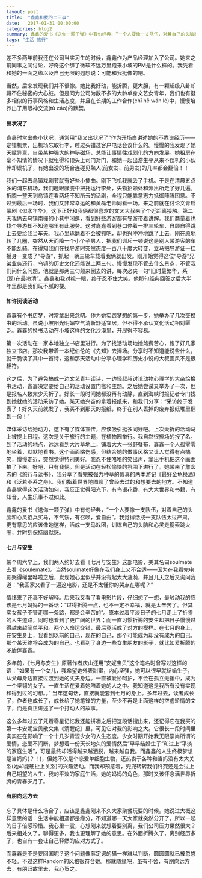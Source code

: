```yaml
---
layout: post
title:  "鑫鑫和我的二三事"
date:   2017-01-31 00:00:00
categories: blog2
summary: 鑫鑫的爱书《送你一颗子弹》中有句经典，“一个人要像一支队伍，对着自己的头脑和心灵招兵买马，不气馁，有召唤，爱自由”。我觉得活成一支队伍太过严肃，更有意思的应该像她这样，活成一支马戏团，训练自己的头脑和心灵走钢索跳火圈，并时刻保持幽默感。
tags: "生活 旅行"
---
```


差不多两年前我还在公司当实习生的时候，鑫鑫作为产品经理加入了公司。她来之前同事之间讨论，好奇这个辞了微软不远万里跑来小坡的PM是什么样的。我凭着和她的一面之缘以及自己无限的遐想说：可能和我挺像的吧。

当然，后来发现我们并不很像。她比我好动，能折腾，更大胆，有一颗超级八卦却藏不住秘密的大心脏。但是同为公司为数不多的大龄单身文艺女青年，我们也有挺多相似的行事风格和生活态度，并且在长期的工作合作(chī hē wán lè)中，慢慢培养出了用眼神交流(tù cáo)的默契。

#### 出状况了

鑫鑫时常出些小状况，通常用“我又出状况了”作为开场白讲述她的不靠谱经历——定错机票，出机场忘取行李，睡过头错过客户电话会议什么的。慢慢的我发现了她天赋异禀，自带某种强大的神秘磁场，总能让事情往戏剧化的方向发展。她租房在毫不知情的情况下就租得和顶头上司门对门，和她一起出游生平从来不误机的小伙伴却误机了，有她出没的场合连碰见熟人(前女友、前男友)的几率都会翻倍！！

我们一起去乌镇戏剧节就有好些小插曲。刚下飞机我就丢了手机。于是在清晨五点多的浦东机场，我们睡眼朦胧中把托运行李处，失物招领处和派出所走了好几遍。折腾一整天到乌镇连看两场不知所云的话剧，全程只能靠意志力抵御阵阵困意。不过到最后一场时，我们又非常幸运的和黄磊老师同看一场。来之前就在讨论文青启蒙剧《似水年华》，这下正好和我俩都很喜欢的文艺大叔来了个近距离接触。第二天我俩去乌镇南栅的小巷中闲逛，看到好些游客都有导游带着讲解。我们商量着也找个导游却不知道哪里有此服务。这时鑫鑫看到巷口停着一排三轮车，自顾自得跳上去要给我当车夫。我心里琢磨着不会被抓吧，却也兴冲冲地跳了上去。刚在原地转了几圈，突然从天而降一个小个子男人，把我们训斥一顿说这是别人带游客的车不能乱骑。在得知我们在找导游时突然态度一百八十度大转变，立马把导游证一挂摇身一变成了“导游”，抓起一辆三轮车载着我俩就出发。刚开始觉得这位“导游”兄弟业务还行，乌镇的历史文化还能说上两三句。慢慢发现不管去什么景点，不管我们问什么问题，他就是那两三句颠来倒去的讲，每次必夹一句“旧时最繁华，系(现)在最冷清”。鑫鑫和我对视一眼，终于忍不住大笑。他那句经典回答之后大半年里都是我们玩不腻的梗。


#### 如许阅读活动

鑫鑫有个书店梦，时常拿出来念叨。作为她实践梦想的第一步，她举办了几次交换书的活动。虽说小坡阳光明媚空气清新舒适宜居，但不得不承认文化活动相对匮乏。鑫鑫的换书活动在小坡这样的文化沙漠里，开展得不容易。

第一次活动在一家本地独立书店里进行。为了找活动场地她煞费苦心，跑了好几家独立书店。那次我带着一本纪伯伦的《先知》去捧场。分享时不知道能说些什么，就干脆读了其中一首诗，这和那天活动中分享心理学和历史小说的大叔画风不是很相符。

这之后，为了避免搞成一边文艺青年读诗，一边怪叔叔讨论动物心理学的大杂烩换书活动，鑫鑫决定要给自己的活动设置门槛和主题。之后她尝试又举办了一次，但是报名人数太少夭折了。好长一段时间她都没再有动静，直到海峡时报记者专门找到她就她的活动采访了她。某天她兴奋的拿着报纸来，和我们分享：“采访终于发表了！好久天前就发了，我买不到那天的报纸，终于在别人丢掉的废弃报纸堆里翻到一份！”

媒体采访给她动力，这下有了媒体宣传，应该吸引挺多同好吧。上次夭折的活动马上被提上日程。这次是关于旅行的主题，在植物园举行。我自然很捧场的报了名。到了活动的地点，远远看到大片草地上，铺着大大一张野餐布，鑫鑫一个人孤零零地坐着，默默地看书。这个画面略伤感，但结合她的做事风格又让人觉得有点搞笑，慢慢走近，突然觉得特别美好。我忍不住咯咯的笑出声，拿出手机把这个画面拍了下来。好吧，只有我俩。但是活动在轻松愉快的氛围下进行了。她带来了詹宏志的《旅行与读书》，我分享了看完被强力种草的傅真的两本游记《最好金龟换酒》和《泛若不系之舟》。我们指着世界地图聊了曾经去过的和想要去的地方。不知道鑫鑫觉得这次活动如何，我反正觉得阳光下，有鸟语花香，有大大世界和书籍，有知音，人生乐事不过如此。

鑫鑫的爱书《送你一颗子弹》中有句经典，“一个人要像一支队伍，对着自己的头脑和心灵招兵买马，不气馁，有召唤，爱自由”。我觉得活成一支队伍太过严肃，更有意思的应该像她这样，活成一支马戏团，训练自己的头脑和心灵走钢索跳火圈，并时刻保持幽默感。

#### 七月与安生

某个周六早上，我们两人约好去看《七月与安生》这部电影，美其名曰soulmate去看《soulemate》。当然soulmate好像在我们身上又不合适——因为在我看完电影哭得稀里哗啦之后，发现她心里似乎并没有起太大涟漪，并且几天之后又询问我道：“我回家又看了一遍这电影，还是不太懂你的哭点在哪呢？”

情绪来了还真不好解释。后来我又看了看电影片段，仔细想了一想，最触动我的应该是七月妈妈的一番话：“过得折腾一点，也不一定不幸福，就是太辛苦了。但其实女孩子不管走哪一条路，都是会辛苦的”。原本过着平淡日子的七月走上了折腾的人生道路，同时也看到了更广阔的世界；而一直习惯折腾的安生却把日子慢慢过得越来越简单平和。两个人命运交错，最后竟活成了对方的模样。在七月的身上，在安生身上，我看到以前的自己，现在的自己，那个可能成为却没有成为的自己，那个某天终将会成为的自己。也看到了身边一些女生朋友的影子，就比如爱折腾的矛盾体鑫鑫。

多年前，《七月与安生》原著作者庆山还用“安妮宝贝”这个笔名时曾写过这样的话：“如果有一个女儿，我希望她外表甜蜜，内心坚强，她可以很早就结婚生子，从父母身边直接过渡到她的丈夫身边。一直被爱娇呵护，不会在孤立无援中，成为一个坚韧的女子。一直生活在爱着她陪着她的人之中。我知道这是我所有没有实现和得到过的幻想。。” 当年这句话，直接就能套到七月的身上。多年过去，读者成长了，作者也成长了，成长给了她笔锋的力量，至少不再是上面这样的空虚矫情的文字，而是真正讲述了一个打动人的故事。

这么多年过去了凭着零星记忆我还能拼凑之后把这段话搜出来，还记得它在我买的第一本安妮宝贝散文集《清醒纪》里，可见它对我的影响之大。它很长一段时间里实实在在影响了一个十几岁青涩少女的人生态度。少女时期开始我无限崇尚所谓的爱情，恋爱不间断，梦想着一份天长地久的爱情然后“早早结婚生子”和过上“平淡的家庭生活”，可是最终却活得越来越洒脱，越来越自我。而鑫鑫的人生终极梦想是当妈妈(？！)，但她不仅是个恋爱单细胞生物，还热衷于各种和当妈没有太大关系(她却能硬扯上关系)的兴趣活动。而我却预感着，兜兜转转我们终究还是会过上自己期望的人生，我的平淡的家庭生活，她的妈妈的角色，那时又该怀念满世界折腾的青春岁月了。

#### 有朋向远方去

忘了具体是什么场合了，应该是鑫鑫刚来不久大家聚餐玩耍的时候。她说过大概这样意思的话：生活中能相遇都是缘分，不知道哪一天大家就突然分开了，所以一起的日子倍感珍惜。我心里一震，心想刚来就想着要别离，我们公司压力果然很大？后来相处久了，聊得更多，我也更理解了她的意思。在外面折腾久了，离别经历多了，也自有一套让自己释然的应对方式了。

而鑫鑫是不是要回国呢？这个问题像薛定谔的猫一样难以判断，圆圆圆就已被忽悠不轻。不过这样Random的风格很符合她。那就随缘吧，虽有不舍，有朋向远方去，有朋归故里去，我心贺之。


